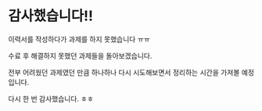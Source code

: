 # 감사했습니다!!

이력서를 작성하다가 과제를 하지 못했습니다 ㅠㅠ

수료 후 해결하지 못했던 과제들을 돌아보겠습니다.


전부 어려웠던 과제였던 만큼 하나하나 다시 시도해보면서
정리하는 시간을 가져볼 예정입니다.


다시 한 번 감사했습니다. ㅎㅎ 
